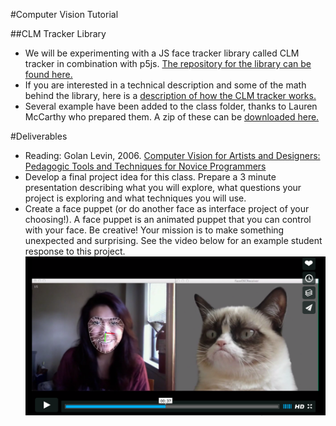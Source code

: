 #Computer Vision Tutorial

##CLM Tracker Library
* We will be experimenting with a JS face tracker library called CLM tracker in combination with p5js. [The repository for the library can be found here.](https://github.com/auduno/clmtrackr) 
* If you are interested in a technical description and some of the math behind the library, here is a [description of how the CLM tracker works.](http://auduno.com/post/61888277175/fitting-faces)
* Several example have been added to the class folder, thanks to Lauren McCarthy who prepared them. A zip of these can be [downloaded here.](https://github.com/tegacodes/Drawing-Seeing-Moving-with-Code/blob/gh-pages/code/910-faceTracker.zip) 

#Deliverables
* Reading: Golan Levin, 2006. [Computer Vision for Artists and Designers: Pedagogic Tools and Techniques for Novice Programmers](http://www.flong.com/texts/essays/essay_cvad/)
* Develop a final project idea for this class. Prepare a 3 minute presentation describing what you will explore, what questions your project is exploring and what techniques you will use.
* Create a face puppet (or do another face as interface project of your choosing!). A face puppet is an animated puppet that you can control with your face. Be creative! Your mission is to make something unexpected and surprising. See the video below for an example student response to this project. 
<a href="https://github.com/tegacodes/Drawing-Seeing-Moving-with-Code/blob/gh-pages/images/facev.png"><img src="images/facev.png" width="600"></a>
